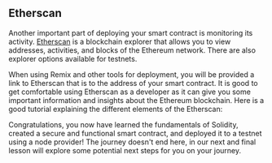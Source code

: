 ## Etherscan 

Another important part of deploying your smart contract is monitoring its activity. [Etherscan](https://etherscan.io/) is a blockchain explorer that allows you to view addresses, activities, and blocks of the Ethereum network. There are also explorer options available for testnets. 

When using Remix and other tools for deployment, you will be provided a link to Etherscan that is to the address of your smart contract. It is good to get comfortable using Etherscan as a developer as it can give you some important information and insights about the Ethereum blockchain. Here is a good tutorial explaining the different elements of the Etherscan: 

Congratulations, you now have learned the fundamentals of Solidity, created a secure and functional smart contract, and deployed it to a testnet using a node provider! The journey doesn't end here, in our next and final lesson will explore some potential next steps for you on your journey. 
